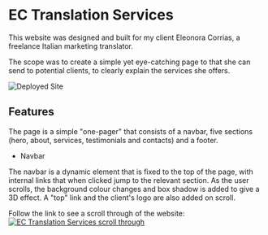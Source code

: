# EC Translation Services

This website was designed and built for my client Eleonora Corrias, a freelance Italian marketing translator.

The scope was to create a simple yet eye-catching page to that she can send to potential clients, to clearly explain the services she offers.

![Deployed Site](https://ectranslationservices.com)

## Features

The page is a simple "one-pager" that consists of a navbar, five sections (hero, about, services, testimonials and contacts) and a footer.

- Navbar

The navbar is a dynamic element that is fixed to the top of the page, with internal links that when clicked jump to the relevant section. As the user scrolls, the background colour changes and box shadow is added to give a 3D effect. A "top" link and the client's logo are also added on scroll.

Follow the link to see a scroll through of the website:
[![EC Translation Services scroll through](https://img.youtube.com/vi/FOT6N8TPLiQ/0.jpg)](https://youtu.be/FOT6N8TPLiQ)
